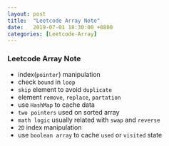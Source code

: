 ```yaml
---
layout: post
title:  "Leetcode Array Note"
date:   2019-07-01 18:30:00 +0800
categories: [Leetcode-Array]
---
```

### Leetcode Array Note
- index(`pointer`) manipulation
- check `bound` in `loop`
- `skip` element to avoid `duplicate`
- element `remove`, `replace`, `partation`
- use `HashMap` to cache data
- `two pointers` used on sorted array
- `math logic` usually related with `swap` and `reverse`
- `2D` index manipulation
- use `boolean array` to cache `used` or `visited` state


